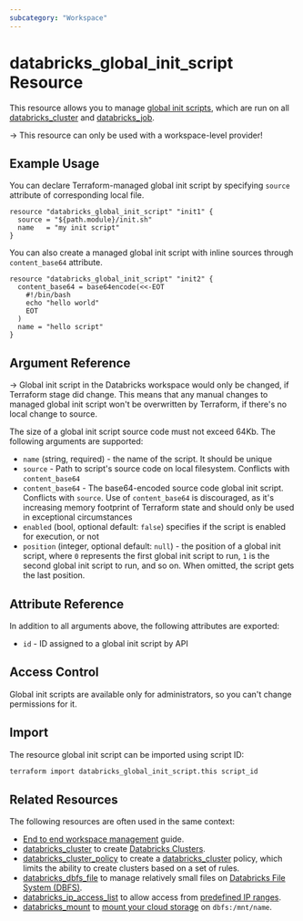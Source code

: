 ```yaml
---
subcategory: "Workspace"
---
```

# databricks_global_init_script Resource

This resource allows you to manage [global init scripts](https://docs.databricks.com/clusters/init-scripts.html#global-init-scripts), which are run on all [databricks_cluster](cluster.md#init_scripts) and [databricks_job](job.md#new_cluster).

-> This resource can only be used with a workspace-level provider!

## Example Usage

You can declare Terraform-managed global init script by specifying `source` attribute of corresponding local file.

```hcl
resource "databricks_global_init_script" "init1" {
  source = "${path.module}/init.sh"
  name   = "my init script"
}
```

You can also create a managed global init script with inline sources through `content_base64` attribute.

```hcl
resource "databricks_global_init_script" "init2" {
  content_base64 = base64encode(<<-EOT
    #!/bin/bash
    echo "hello world"
    EOT
  )
  name = "hello script"
}
```

## Argument Reference

-> Global init script in the Databricks workspace would only be changed, if Terraform stage did change. This means that any manual changes to managed global init script won't be overwritten by Terraform, if there's no local change to source.

The size of a global init script source code must not exceed 64Kb. The following arguments are supported:

* `name` (string, required) - the name of the script.  It should be unique
* `source` - Path to script's source code on local filesystem. Conflicts with `content_base64`
* `content_base64` - The base64-encoded source code global init script. Conflicts with `source`. Use of `content_base64` is discouraged, as it's increasing memory footprint of Terraform state and should only be used in exceptional circumstances
* `enabled` (bool, optional default: `false`) specifies if the script is enabled for execution, or not
* `position` (integer, optional default: `null`) - the position of a global init script, where `0` represents the first global init script to run, `1` is the second global init script to run, and so on. When omitted, the script gets the last position.

## Attribute Reference

In addition to all arguments above, the following attributes are exported:

* `id` - ID assigned to a global init script by API

## Access Control

Global init scripts are available only for administrators, so you can't change permissions for it.

## Import

The resource global init script can be imported using script ID:

```bash
terraform import databricks_global_init_script.this script_id
```

## Related Resources

The following resources are often used in the same context:

* [End to end workspace management](../guides/workspace-management.md) guide.
* [databricks_cluster](cluster.md) to create [Databricks Clusters](https://docs.databricks.com/clusters/index.html).
* [databricks_cluster_policy](cluster_policy.md) to create a [databricks_cluster](cluster.md) policy, which limits the ability to create clusters based on a set of rules.
* [databricks_dbfs_file](dbfs_file.md) to manage relatively small files on [Databricks File System (DBFS)](https://docs.databricks.com/data/databricks-file-system.html).
* [databricks_ip_access_list](ip_access_list.md) to allow access from [predefined IP ranges](https://docs.databricks.com/security/network/ip-access-list.html).
* [databricks_mount](mount.md) to [mount your cloud storage](https://docs.databricks.com/data/databricks-file-system.html#mount-object-storage-to-dbfs) on `dbfs:/mnt/name`.
